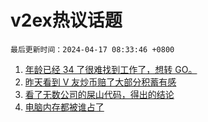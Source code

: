 # v2ex热议话题

`最后更新时间：2024-04-17 08:33:46 +0800`

1. [年龄已经 34 了很难找到工作了，想转 GO。](https://www.v2ex.com/t/1032851)
1. [昨天看到 V 友炒币赔了大部分积蓄有感](https://www.v2ex.com/t/1032819)
1. [看了无数公司的屎山代码，得出的结论](https://www.v2ex.com/t/1032943)
1. [电脑内存都被谁占了](https://www.v2ex.com/t/1032942)

